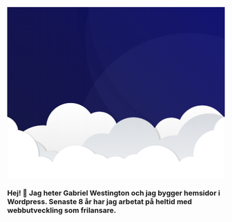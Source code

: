 <img src="https://github.com/westington/westington/blob/master/modena-bg.png" alt="Webbutvecklare Gabriel Westington" />

### Hej! 👋 Jag heter Gabriel Westington och jag bygger hemsidor i Wordpress. Senaste 8 år har jag arbetat på heltid med webbutveckling som frilansare. 

<!--
**westington/westington** is a ✨ _special_ ✨ repository because its `README.md` (this file) appears on your GitHub profile.

Here are some ideas to get you started:

- 🔭 I’m currently working on ...
- 🌱 I’m currently learning ...
- 👯 I’m looking to collaborate on ...
- 🤔 I’m looking for help with ...
- 💬 Ask me about ...
- 📫 How to reach me: ...
- 😄 Pronouns: ...
- ⚡ Fun fact: ...
-->
